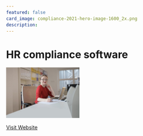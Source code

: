 ```yaml
---
featured: false
card_image: compliance-2021-hero-image-1600_2x.png
description: 
---
```


# HR compliance software
<img src="compliance-2021-hero-image-1600_2x.png" alt="Logo" style="max-width: 200px; height: auto;">

<a href="https://namely.com/compliance/">Visit Website</a>  

